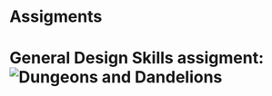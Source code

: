 # Assigments
# General Design Skills assigment: ![Dungeons and Dandelions](https://github.com/user-attachments/assets/05e91039-fb9d-4e9d-8db2-82e039b643f2)
